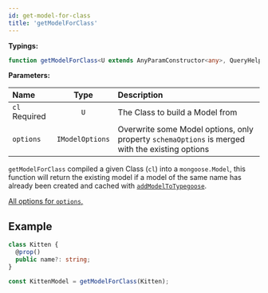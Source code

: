 ```yaml
---
id: get-model-for-class
title: 'getModelForClass'
---
```


**Typings:**

```ts
function getModelForClass<U extends AnyParamConstructor<any>, QueryHelpers = BeAnObject>(cl: U, options?: IModelOptions)
```

**Parameters:**

| Name                                                      |      Type       | Description                                                                                     |
| :-------------------------------------------------------- | :-------------: | :---------------------------------------------------------------------------------------------- |
| `cl` <span class="badge badge--secondary">Required</span> |       `U`       | The Class to build a Model from                                                                 |
| `options`                                                 | `IModelOptions` | Overwrite some Model options, only property `schemaOptions` is merged with the existing options |

`getModelForClass` compiled a given Class (`cl`) into a `mongoose.Model`, this function will return the existing model if a model of the same name has already been created and cached with [`addModelToTypegoose`](./addModelToTypegoose.md).

[All options for `options`,](../decorators/modelOptions.md#imodeloptions)

## Example

```ts
class Kitten {
  @prop()
  public name?: string;
}

const KittenModel = getModelForClass(Kitten);
```
